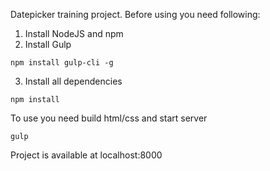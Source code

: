 Datepicker training project. Before using you need following:

1. Install NodeJS and npm
2. Install Gulp
```
npm install gulp-cli -g
```
3. Install all dependencies
```
npm install    
```

To use you need build html/css and start server
```
gulp
```

Project is available at localhost:8000
